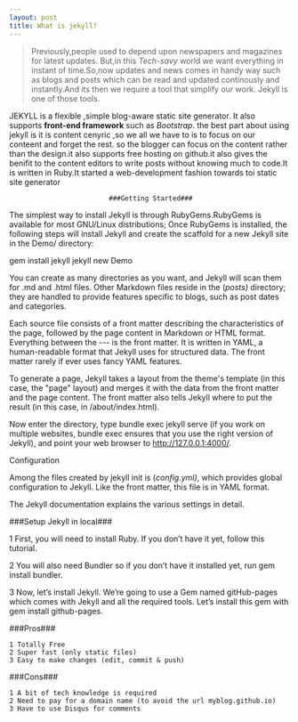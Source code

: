 ```yaml
---
layout: post
title: What is jekyll?
---
```

   
> Previously,people used to depend upon newspapers and magazines for latest updates. But,in this _Tech-savy_ world we want everything in instant of time.So,now updates and news comes in handy way such as blogs and posts which can be read and updated continously and instantly.And its then we require a tool that simplify our work. Jekyll  is one of those tools.
      
   JEKYLL is a  flexible ,simple blog-aware static site generator. It also supports **front-end framework** such as _Bootstrap_. the best part about using jekyll is it is content cenyric ,so we all we have to is to focus on our conteent and forget the rest. so the blogger can focus on the content rather than the design.it also supports free hosting on github.it also gives the benifit to the content editors to write posts without knowing much to code.It is written in Ruby.It started a web-development fashion towards toi static site generator

                             ###Getting Started###
The simplest way to install Jekyll is through RubyGems.RubyGems is available for most GNU/Linux distributions; Once RubyGems is installed, the following steps will install Jekyll and create the scaffold for a new Jekyll site in the Demo/ directory:

gem install jekyll jekyll new Demo

You can create as many directories as you want, and Jekyll will scan them for .md and .html files. Other Markdown files reside in the (_posts)_ directory; they are handled to provide features specific to blogs, such as post dates and categories.

Each source file consists of a front matter describing the characteristics of the page, followed by the page content in Markdown or HTML format. 
Everything between the --- is the front matter. It is written in YAML, a human-readable format that Jekyll uses for structured data. The front matter rarely if ever uses fancy YAML features.

To generate a page, Jekyll takes a layout from the theme's template (in this case, the "page" layout) and merges it with the data from the front matter and the page content. The front matter also tells Jekyll where to put the result (in this case, in /about/index.html).

Now enter the directory, type bundle exec jekyll serve (if you work on multiple websites, bundle exec ensures that you use the right version of Jekyll), and point your web browser to http://127.0.0.1:4000/. 

Configuration

Among the files created by jekyll init is (_config.yml)_, which provides global configuration to Jekyll. Like the front matter, this file is in YAML format.

The Jekyll documentation explains the various settings in detail.

###Setup Jekyll in local###

   1 First, you will need to install Ruby. If you don’t have it yet, follow this tutorial.

   2 You will also need Bundler so if you don’t have it installed yet, run gem install bundler.

   3 Now, let’s install Jekyll. We’re going to use a Gem named gitHub-pages which comes with Jekyll and all the required tools. Let’s install this gem with gem install github-pages.



###Pros###

    1 Totally Free
    2 Super fast (only static files)
    3 Easy to make changes (edit, commit & push)

###Cons###

    1 A bit of tech knowledge is required
    2 Need to pay for a domain name (to avoid the url myblog.github.io)
    3 Have to use Disqus for comments


